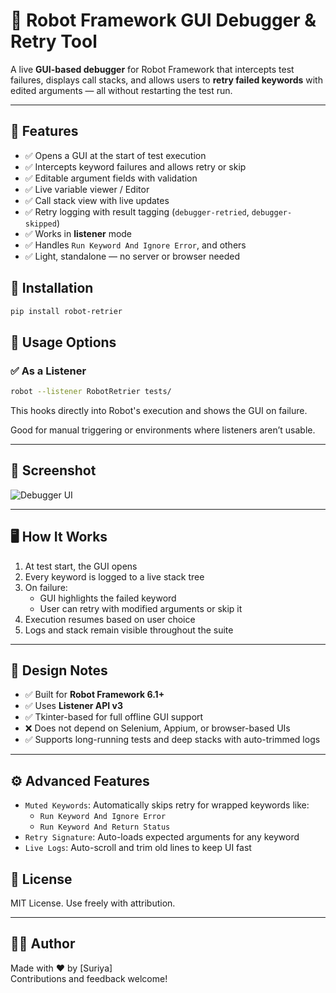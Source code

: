 # 🤖 Robot Framework GUI Debugger & Retry Tool

A live **GUI-based debugger** for Robot Framework that intercepts test failures, displays call stacks, and allows users to **retry failed keywords** with edited arguments — all without restarting the test run.

---

## 🥉 Features

- ✅ Opens a GUI at the start of test execution
- ✅ Intercepts keyword failures and allows retry or skip
- ✅ Editable argument fields with validation
- ✅ Live variable viewer / Editor
- ✅ Call stack view with live updates
- ✅ Retry logging with result tagging (`debugger-retried`, `debugger-skipped`)
- ✅ Works in  **listener**  mode
- ✅ Handles `Run Keyword And Ignore Error`, and others
- ✅ Light, standalone — no server or browser needed



## 🚀 Installation

```bash
pip install robot-retrier
```


## 🥪 Usage Options

### ✅ As a Listener

```bash
robot --listener RobotRetrier tests/
```

This hooks directly into Robot's execution and shows the GUI on failure.

Good for manual triggering or environments where listeners aren’t usable.

---
## 📸 Screenshot

![Debugger UI](assets/GUI.png)

---
## 🖥️ How It Works

1. At test start, the GUI opens
2. Every keyword is logged to a live stack tree
3. On failure:
   - GUI highlights the failed keyword
   - User can retry with modified arguments or skip it
4. Execution resumes based on user choice
5. Logs and stack remain visible throughout the suite

---


## 🧠 Design Notes

- ✅ Built for **Robot Framework 6.1+**
- ✅ Uses **Listener API v3**
- ✅ Tkinter-based for full offline GUI support
- ❌ Does not depend on Selenium, Appium, or browser-based UIs
- ✅ Supports long-running tests and deep stacks with auto-trimmed logs

---

## ⚙️ Advanced Features

- `Muted Keywords`: Automatically skips retry for wrapped keywords like:
  - `Run Keyword And Ignore Error`
  - `Run Keyword And Return Status`
- `Retry Signature`: Auto-loads expected arguments for any keyword
- `Live Logs`: Auto-scroll and trim old lines to keep UI fast



## 📄 License

MIT License. Use freely with attribution.

---

## 👨‍💻 Author

Made with ❤️ by [Suriya]\
Contributions and feedback welcome!


